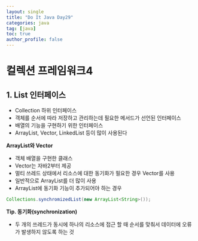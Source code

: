 ```yaml
---
layout: single
title: "Do It Java Day29"
categories: java
tag: [java]
toc: true
author_profile: false  
---
```

# 컬렉션 프레임워크4

## 1. List 인터페이스

* Collection 하위 인터페이스
* 객체를 순서에 따라 저장하고 관리하는데 필요한 메서드가 선언된 인터페이스
* 배열의 기능을 구현하기 위한 인터페이스
* ArrayList, Vector, LinkedList 등이 많이 사용된다



**ArrayList와 Vector**

* 객체 배열을 구현한 클래스
* Vector는 자바2부터 제공
* 멀티 쓰레드 상태에서 리소스에 대한 동기화가 필요한 경우 Vector를 사용
* 일반적으로 ArrayList를 더 많이 사용
* ArrayList에 동기화 기능이 추가되어야 하는 경우

```java
Collections.synchromizedList(new ArrayList<String>());
```



**Tip. 동기화(synchronization)**

* 두 개의 쓰레드가 동시에 하나의 리소스에 접근 할 때 순서를 맞춰서 데이터에 오류가 발생하지 않도록 하는 것







